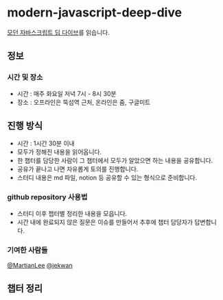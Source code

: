 # modern-javascript-deep-dive
[모던 자바스크립트 딥 다이브](http://www.yes24.com/Product/Goods/92742567)를 읽습니다.


## 정보
### 시간 및 장소
* 시간 : 매주 화요일 저녁 7시 - 8시 30분
* 장소 : 오프라인은 뚝섬역 근처, 온라인은 줌, 구글미트
## 진행 방식
* 시간 : 1시간 30분 이내
* 모두가 정해진 내용을 읽어옵니다.
* 한 챕터를 담당한 사람이 그 챕터에서 모두가 알았으면 하는 내용을 공유합니다.
* 공유가 끝나고 나면 자유롭게 토의를 진행합니다. 
* 스터디 내용은 md 파일, notion 등 공유할 수 있는 형식으로 준비합니다.

### github repository 사용법
* 스터디 이후 챕터별 정리한 내용을 모읍니다.
* 시간 내에 완료되지 않은 질문은 이슈를 만들어서 추후에 챕터 담당자가 답변합니다.
### 기여한 사람들
[@MartianLee](https://github.com/MartianLee)
[@jekwan](https://github.com/jekwan)
## 챕터 정리
